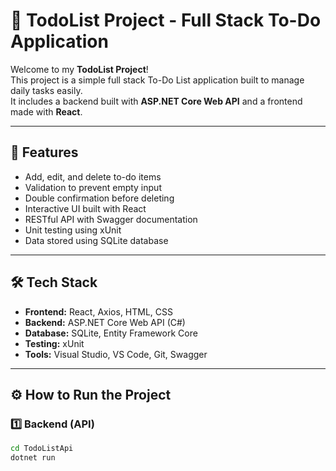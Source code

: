 # 📝 TodoList Project - Full Stack To-Do Application

Welcome to my **TodoList Project**!  
This project is a simple full stack To-Do List application built to manage daily tasks easily.  
It includes a backend built with **ASP.NET Core Web API** and a frontend made with **React**.

---

## 🌟 Features
- Add, edit, and delete to-do items  
- Validation to prevent empty input  
- Double confirmation before deleting  
- Interactive UI built with React  
- RESTful API with Swagger documentation  
- Unit testing using xUnit  
- Data stored using SQLite database  

---

## 🛠️ Tech Stack
- **Frontend:** React, Axios, HTML, CSS  
- **Backend:** ASP.NET Core Web API (C#)  
- **Database:** SQLite, Entity Framework Core  
- **Testing:** xUnit  
- **Tools:** Visual Studio, VS Code, Git, Swagger  

---

## ⚙️ How to Run the Project

### 1️⃣ Backend (API)
```bash
cd TodoListApi
dotnet run
